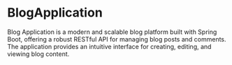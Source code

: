 # BlogApplication
Blog Application is a modern and scalable blog platform built with Spring Boot, offering a robust RESTful API for managing blog posts and comments. The application provides an intuitive interface for creating, editing, and viewing blog content.
